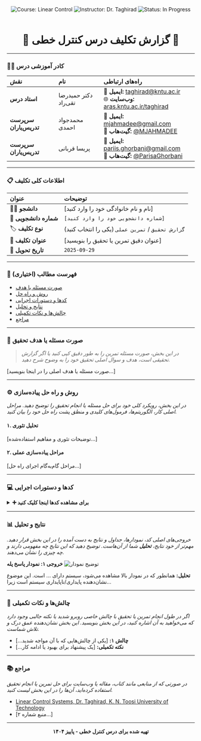 <div align="center">
  <img src="https://img.shields.io/badge/Course-Linear_Control-blue.svg" alt="Course: Linear Control">
  <img src="https://img.shields.io/badge/Instructor-Dr._Taghirad-green.svg" alt="Instructor: Dr. Taghirad">
  <img src="https://img.shields.io/badge/Status-In_Progress-yellow.svg" alt="Status: In Progress">
</div>

<br>

<h1 align="center">
  🚀 گزارش تکلیف درس کنترل خطی 🚀
</h1>

---

### 👨‍🏫 کادر آموزشی درس

| نقش | نام | راه‌های ارتباطی |
| :--- | :--- | :--- |
| **استاد درس** | دکتر حمیدرضا تقی‌راد | 📧 **ایمیل:** [taghirad@kntu.ac.ir](mailto:taghirad@kntu.ac.ir) <br> 🌐 **وب‌سایت:** [aras.kntu.ac.ir/taghirad](https://aras.kntu.ac.ir/taghirad/) |
| **سرپرست تدریس‌یاران** | محمدجواد احمدی | 📧 **ایمیل:** [mjahmadee@gmail.com](mailto:mjahmadee@gmail.com) <br> 🐙 **گیت‌هاب:** [@MJAHMADEE](https://github.com/MJAHMADEE) |
| **سرپرست تدریس‌یاران** | پریسا قربانی | 📧 **ایمیل:** [pariis.ghorbani@gmail.com](mailto:pariis.ghorbani@gmail.com) <br> 🐙 **گیت‌هاب:** [@ParisaGhorbani](https://github.com/ParisaGhorbani) |

---

### 📋 اطلاعات کلی تکلیف

| عنوان | توضیحات |
| :--- | :--- |
| 🧑‍🎓 **دانشجو** | [نام و نام خانوادگی خود را وارد کنید] |
| 🔢 **شماره دانشجویی** | `[شماره دانشجویی خود را وارد کنید]` |
| 🏷️ **نوع تکلیف** | `گزارش تحقیق` / `تمرین عملی` (یکی را انتخاب کنید) |
| 🎯 **عنوان تکلیف** | [عنوان دقیق تمرین یا تحقیق را بنویسید] |
| 📅 **تاریخ تحویل** | `2025-09-29` |

---

### 📝 فهرست مطالب (اختیاری)
- [صورت مسئله یا هدف](#-صورت-مسئله-یا-هدف-تحقیق)
- [روش و راه حل](#️-روش-و-راه-حل-پیاده‌سازی)
- [کدها و دستورات اجرایی](#-کدها-و-دستورات-اجرایی)
- [نتایج و تحلیل](#-نتایج-و-تحلیل)
- [چالش‌ها و نکات تکمیلی](#-چالش‌ها-و-نکات-تکمیلی)
- [مراجع](#-مراجع)

---

### 🎯 صورت مسئله یا هدف تحقیق

> *در این بخش، صورت مسئله تمرین را به طور دقیق کپی کنید یا اگر گزارش تحقیقی است، هدف و سوال اصلی تحقیق خود را به وضوح شرح دهید.*

[صورت مسئله یا هدف اصلی را در اینجا بنویسید...]

---

### ⚙️ روش و راه حل پیاده‌سازی

*در این بخش، رویکرد کلی خود برای حل مسئله یا انجام تحقیق را توضیح دهید. مراحل اصلی کار، الگوریتم‌ها، فرمول‌های کلیدی و منطق پشت راه حل خود را بیان کنید.*

#### ۱. تحلیل تئوری
[توضیحات تئوری و مفاهیم استفاده‌شده...]

#### ۲. مراحل پیاده‌سازی عملی
[مراحل گام‌به‌گام اجرای راه حل...]

---

### 💻 کدها و دستورات اجرایی

<details>
<summary>
  <strong>➕ برای مشاهده کدها اینجا کلیک کنید</strong>
</summary>

*در این بخش، کدهای نهایی خود را قرار دهید. حتماً زبان برنامه‌نویسی را مشخص کنید تا کدها به درستی نمایش داده شوند. همچنین نحوه اجرای کد را توضیح دهید.*

**نحوه اجرا:**
```bash
# مثال برای اجرای یک اسکریپت پایتون
python main.py --input data.csv
```

**کد اصلی:**
```python
#
# کد پایتون خود را در اینجا قرار دهید
#
def main():
    print("Hello, Linear Control!")

if __name__ == "__main__":
    main()
```

</details>

---

### 📊 نتایج و تحلیل

*خروجی‌های اصلی کد، نمودارها، جداول و نتایج به دست آمده را در این بخش قرار دهید. مهم‌تر از خود نتایج، **تحلیل** شما از آن‌هاست. توضیح دهید که این نتایج چه مفهومی دارند و چه چیزی را نشان می‌دهند.*

**خروجی ۱: نمودار پاسخ پله**
![توضیح نمودار](link-to-your-plot-image.png)

**تحلیل:**
همانطور که در نمودار بالا مشاهده می‌شود، سیستم دارای ... است. این موضوع نشان‌دهنده پایداری/ناپایداری سیستم است زیرا...

---

### 🤔 چالش‌ها و نکات تکمیلی

*اگر در طول انجام تمرین یا تحقیق با چالش خاصی روبرو شدید یا نکته جالبی وجود دارد که می‌خواهید به آن اشاره کنید، در این بخش بنویسید. این بخش نشان‌دهنده عمق درک و تلاش شماست.*

- **چالش ۱:** [یکی از چالش‌هایی که با آن مواجه شدید...]
- **نکته تکمیلی:** [یک پیشنهاد برای بهبود یا ادامه کار...]

---

### 📚 مراجع

*در صورتی که از منابعی مانند کتاب، مقاله یا وب‌سایت برای حل تمرین یا انجام تحقیق استفاده کرده‌اید، آن‌ها را در این بخش لیست کنید.*

- [Linear Control Systems, Dr. Taghirad, K. N. Toosi University of Technology](https://aras.kntu.ac.ir/taghirad/)
- [منبع شماره ۲...]

---
<div align="center">

**تهیه شده برای درس کنترل خطی - پاییز ۱۴۰۴**

</div>
